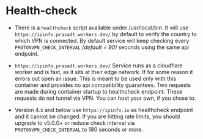# Health-check

- There is a `healthcheck` script available under /usr/local/bin. It will use `https://ipinfo.prasadt.workers.dev/` by default to verify the country to which VPN is connected. By default service will keep checking every `PROTONVPN_CHECK_INTERVAL` _(default = 90)_ seconds using the same api endpoint.

- `https://ipinfo.prasadt.workers.dev/` Service runs as a cloudflare worker and is fast, as it sits at their edge network. If for some reason it errors out open an issue. This is meant to be used only with this container and provides no api compatibility guarantees. Two requests are made during container startup to healthcheck endpoint. These requests do not tunnel via VPN. You can host your own, if you chose to.

- Version 4.x and below use `https://ipinfo.io` as healthcheck endpoint and it cannot be changed. If you are hitting rate limits, you should upgrade to v5.0.0+ or reduce check interval via `PROTONVPN_CHECK_INTERVAL` to 180 seconds or more.
